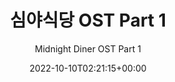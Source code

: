 ---
title: "심야식당 OST Part 1"
subtitle: "Midnight Diner OST Part 1"
description: "OST"
icon: "library_music"
weight: 5800000000
date: 2022-10-10T02:21:15+00:00
lastmod: 2022-10-10T02:21:15+00:00
draft: false
images: []
---